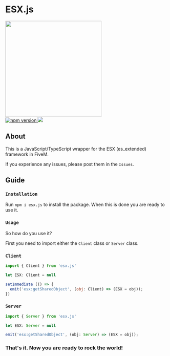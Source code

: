 # ESX.js
<div style="margin: auto 0; width: 100%">
  <img src="https://i.imgur.com/lj2RCGp.jpg" width="300" height="300"/>
  <div>
  <a href="https://www.npmjs.com/package/esx.js">
    <img src="https://img.shields.io/npm/v/esx.js?style=flat" alt="npm version">
  </a>
  <a href="https://www.npmjs.com/package/esx.js">
    <img src="https://img.shields.io/npm/dm/esx.js?style=flat">
  </a>
</div>

## About

This is a JavaScript/TypeScript wrapper for the ESX (es_extended) framework in FiveM. 

If you experience any issues, please post them in the `Issues`. 

## Guide

### `Installation`

Run `npm i esx.js` to install the package. When this is done you are ready to use it. 

### `Usage`

So how do you use it? 

First you need to import either the `Client` class or `Server` class. 

### `Client`

```js
import { Client } from 'esx.js'

let ESX: Client = null

setImmediate (() => {
  emit('esx:getSharedObject', (obj: Client) => (ESX = obj));
})

```

### `Server`
```js
import { Server } from 'esx.js'

let ESX: Server = null

emit('esx:getSharedObject', (obj: Server) => (ESX = obj));
```

### That's it. Now you are ready to rock the world!
